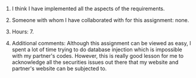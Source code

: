1. I think I have implemented all the aspects of the requirements.

2. Someone with whom I have collaborated with for this assignment: none.

3. Hours: 7.

4. Additional comments:
Although this assignment can be viewed as easy, I spent a lot of time trying to 
do database injection which is impossible with my partner's codes. However,
this is really good lesson for me to acknowledge all the securities issues out there
that my website and partner's website can be subjected to.
